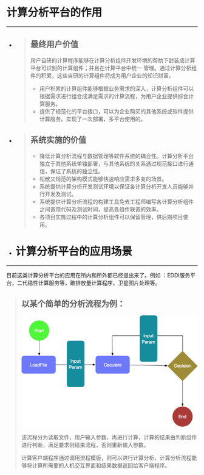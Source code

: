 # 计算分析平台的作用

---

* > ## 最终用户价值
  >
  > 用户自研的计算程序能够在计算分析组件开发环境的帮助下封装成计算平台可识别的计算组件；并且在计算平台中统一 管理。通过计算分析组件的积累，这些自研的计算组件将成为用户企业的知识财富。
  > * 用户积累的计算组件能够根据业务需求的深入，计算分析组件可以根据需求进行组合成满足需求的计算流程，为用户企业提供综合计算服务。
  > * 提供了规范化的平台接口，可以为企业购买的其他系统或软件提供计算服务。实现了一次部署，多平台使用的。
* > ## 系统实施的价值
  >
  > * 降低计算分析流程与数据管理等软件系统的耦合性。计算分析平台独立于其他系统单独部署，与其他系统的关系通过规范接口进行通信，保证了系统的独立性。
  > * 松散又规范的架构模式能够快速响应需求多变的场景。
  > * 系统提供计算分析开发测试环境以保证各计算分析开发人员能够并行开发及测试。
  > * 系统提供计算分析流程的构建工具免去工程师编写各计算分析组件之间调用代码及测试时间，提高各组件联调的效率。
  > * 各项目实施过程中的计算分析组件可以保留管理，供后期项目使用。
* # 计算分析平台的应用场景

---

目前这类计算分析平台的应用在所内和所外都已经提出来了。例如 ：EDDI服务平台，二代稳性计算服务等，碳排放量计算程序，卫星图片处理等。

> ## 以某个简单的分析流程为例：
>
> ![](/assets/anlysisFlow.png)
>
> 该流程分为读取文件，用户输入参数，再进行计算，计算的结果由判断组件进行判断，满足要求则结束流程，否则重新输入参数。
>
> 计算客户端程序通过调用流程模版，则可以进行计算分析，计算分析流程能够将计算所需要的人机交互界面和结果数据返回给客户端程序。



